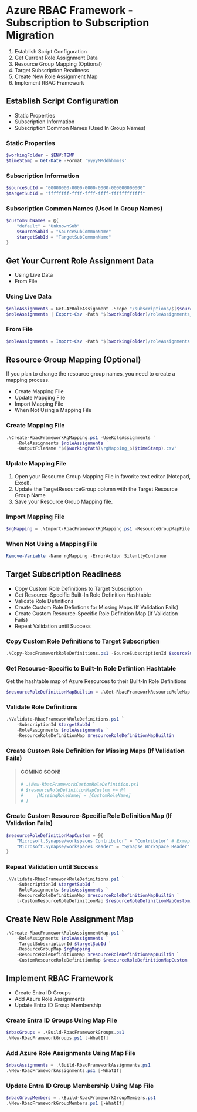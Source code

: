 # Azure RBAC Framework - Subscription to Subscription Migration
1. Establish Script Configuration
2. Get Current Role Assignment Data
3. Resource Group Mapping (Optional)
4. Target Subscription Readiness
5. Create New Role Assignment Map
6. Implement RBAC Framework

## Establish Script Configuration
- Static Properties
- Subscription Information
- Subscription Common Names (Used In Group Names)

### Static Properties
```powershell
$workingFolder = $ENV:TEMP
$timeStamp = Get-Date -Format 'yyyyMMddhhmmss'
```

### Subscription Information
```powershell
$sourceSubId = "00000000-0000-0000-0000-000000000000"
$targetSubId = "ffffffff-ffff-ffff-ffff-ffffffffffff"
```

### Subscription Common Names (Used In Group Names)
```powershell
$customSubNames = @{
    "default" = "UnknownSub"
    $sourceSubId = "SourceSubCommonName"
    $targetSubId = "TargetSubCommonName"
}
```

## Get Your Current Role Assignment Data
- Using Live Data
- From File

### Using Live Data
```powershell
$roleAssignments = Get-AzRoleAssignment -Scope "/subscriptions/$($sourceSubId)"
$roleAssignments | Export-Csv -Path "$($workingFolder)/roleAssignments_$($timeStamp).csv" -Delimeter "," -NoTypeInformation -NoClobber
```

### From File
```powershell
$roleAssignments = Import-Csv -Path "$($workingFolder)/roleAssignments.csv" -Delimeter ","
```

<!-- ## Filter Your Role Assignment Data
To reduce the amount of data you are transforming, filter your role assignments to exclude management groups as well as Service Principals, Managed Identities, and orphaned role assignments.

```powershell
$fRoleAssignments = $roleAssignments `
    | Where-Object { $_.Scope -like "/subscriptions/*" } `
    | Where-Object { $_.ObjectType -eq "User" }
``` -->

## Resource Group Mapping (Optional)

If you plan to change the resource group names, you need to create a mapping process.
- Create Mapping File
- Update Mapping File
- Import Mapping File
- When Not Using a Mapping File

### Create Mapping File

```powershell
.\Create-RbacFrameworkRgMapping.ps1 -UseRoleAssignments `
    -RoleAssignments $roleAssignments `
    -OutputFileName "$($workingPath)\rgMapping_$($timeStamp).csv"
```

### Update Mapping File

1. Open your Resource Group Mapping File in favorite text editor (Notepad, Excel).
2. Update the TargetResourceGroup column with the Target Resource Group Name
3. Save your Resource Group Mapping file.

### Import Mapping File

```powershell
$rgMapping = .\Import-RbacFrameworkRgMapping.ps1 -ResourceGroupMapFile "$($workingFolder)/rgMapping_$($timeStamp).csv"
```

### When Not Using a Mapping File
```powershell
Remove-Variable -Name rgMapping -ErrorAction SilentlyContinue
```

## Target Subscription Readiness
- Copy Custom Role Definitions to Target Subscription
- Get Resource-Specific Built-In Role Definition Hashtable
- Validate Role Definitions
- Create Custom Role Defintions for Missing Maps (If Validation Fails)
- Create Custom Resource-Specific Role Definition Map (If Validation Fails)
- Repeat Validation until Success

### Copy Custom Role Definitions to Target Subscription
```powershell
.\Copy-RbacFrameworkRoleDefinitions.ps1 -SourceSubscriptionId $sourceSubId -TargetSubscriptionId $targetSubId [-WhatIf]
```

### Get Resource-Specific to Built-In Role Defintion Hashtable
Get the hashtable map of Azure Resources to their Built-In Role Definitions
```powershell
$resourceRoleDefinitionMapBuiltin = .\Get-RbacFrameworkResourceRoleMap.ps1
```

### Validate Role Definitions
```powershell
.\Validate-RbacFrameworkRoleDefinitions.ps1 `
    -SubscriptionId $targetSubId `
    -RoleAssignments $roleAssignments `
    -ResourceRoleDefinitionMap $resourceRoleDefinitionMapBuiltin
```

### Create Custom Role Definition for Missing Maps (If Validation Fails)

> #### COMING SOON!
> ```powershell
> # .\New-RbacFrameworkCustomRoleDefinition.ps1
> # $resourceRoleDefinitionMapCustom += @{
> #     [MissingRoleName] = [CustomRoleName]
> # }
> ```

### Create Custom Resource-Specific Role Definition Map (If Validation Fails)
```powershell
$resourceRoleDefinitionMapCustom = @{
    "Microsoft.Synapse/workspaces Contributor" = "Contributor" # Exmaple: Built-In Role Definition Name
    "Microsoft.Synapse/workspaces Reader" = "Synapse WorkSpace Reader" # Example: Custom Role Definition Name
}
```

### Repeat Validation until Success
```powershell
.\Validate-RbacFrameworkRoleDefinitions.ps1 `
    -SubscriptionId $targetSubId `
    -RoleAssignments $roleAssignments `
    -ResourceRoleDefinitionMap $resourceRoleDefinitionMapBuiltin `
    [-CustomResourceRoleDefinitionMap $resourceRoleDefinitionMapCustom]
```

## Create New Role Assignment Map

```powershell
.\Create-RbacFrameworkRoleAssignmentMap.ps1 `
    -RoleAssignments $roleAssignments `
    -TargetSubscriptionId $targetSubId `
    -ResourceGroupMap $rgMapping `
    -ResourceRoleDefinitionMap $resourceRoleDefinitionMapBuiltin `
    -CustomResourceRoleDefinitionMap $resourceRoleDefinitionMapCustom
```

## Implement RBAC Framework
- Create Entra ID Groups
- Add Azure Role Assignments
- Update Entra ID Group Membership

### Create Entra ID Groups Using Map File

```powershell
$rbacGroups = .\Build-RbacFrameworkGroups.ps1
.\New-RbacFrameworkGroups.ps1 [-WhatIf]
```

### Add Azure Role Assignments Using Map File

```powershell
$rbacAssignments = .\Build-RbacFrameworkAssignments.ps1
.\New-RbacFrameworkAssignments.ps1 [-WhatIf]
```

### Update Entra ID Group Membership Using Map File

```powershell
$rbacGroupMembers = .\Build-RbacFrameworkGroupMembers.ps1
.\New-RbacFrameworkGroupMembers.ps1 [-WhatIf]
```
